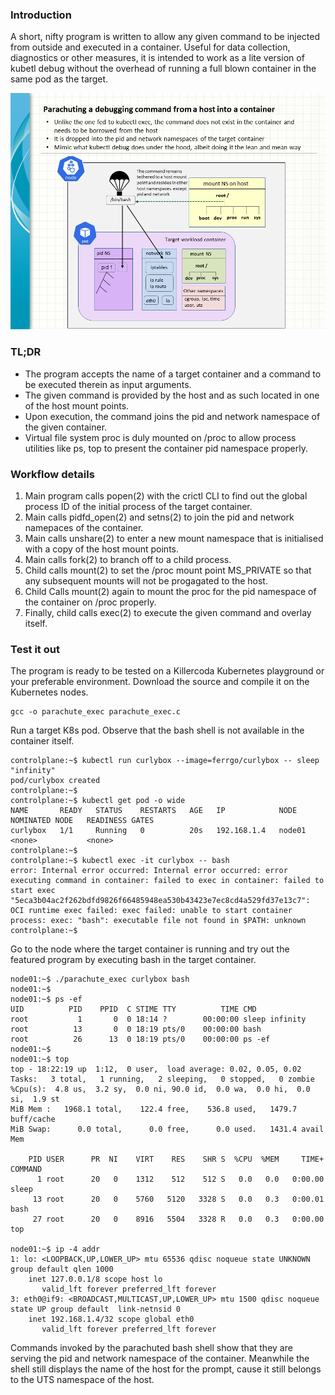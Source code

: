 ### Introduction

A short, nifty program is written to allow any given command to be injected from outside and executed in a container. Useful for data collection, diagnostics or other measures, it is intended to work as a lite version of kubetl debug without the overhead of running a full blown container in the same pod as the target. 

![Parachute_command_into_container](parachute_container_command.png)

### TL;DR

*  The program accepts the name of a target container and a command to be executed therein as input arguments.
*  The given command is provided by the host and as such located in one of the host mount points.
*  Upon execution, the command joins the pid and network namespace of the given container.
*  Virtual file system proc is duly mounted on /proc to allow process utilities like ps, top to present the container pid namespace properly.

### Workflow details

1. Main program calls popen(2) with the crictl CLI to find out the global process ID of the initial process of the target container.
2. Main calls pidfd_open(2) and setns(2) to join the pid and network namepaces of the container.
3. Main calls unshare(2) to enter a new mount namespace that is initialised with a copy of the host mount points.
4. Main calls fork(2) to branch off to a child process.
5. Child calls mount(2) to set the /proc mount point MS_PRIVATE so that any subsequent mounts will not be progagated to the host. 
6. Child Calls mount(2) again to mount the proc for the pid namespace of the container on /proc properly.
7. Finally, child calls exec(2) to execute the given command and overlay itself.

### Test it out

The program is ready to be tested on a Killercoda Kubernetes playground or your preferable environment.
Download the source and compile it on the Kubernetes nodes.
```
gcc -o parachute_exec parachute_exec.c
```

Run a target K8s pod. Observe that the bash shell is not available in the container itself.
```
controlplane:~$ kubectl run curlybox --image=ferrgo/curlybox -- sleep "infinity"
pod/curlybox created
controlplane:~$ 
controlplane:~$ kubectl get pod -o wide                                         
NAME       READY   STATUS    RESTARTS   AGE   IP            NODE     NOMINATED NODE   READINESS GATES
curlybox   1/1     Running   0          20s   192.168.1.4   node01   <none>           <none>
controlplane:~$ 
controlplane:~$ kubectl exec -it curlybox -- bash
error: Internal error occurred: Internal error occurred: error executing command in container: failed to exec in container: failed to start exec "5eca3b04ac2f262bdfd9826f66485948ea530b43423e7ec8cd4a529fd37e13c7": OCI runtime exec failed: exec failed: unable to start container process: exec: "bash": executable file not found in $PATH: unknown
controlplane:~$
```

Go to the node where the target container is running and try out the featured program by executing bash in the target container.
```
node01:~$ ./parachute_exec curlybox bash
node01:~$ 
node01:~$ ps -ef
UID          PID    PPID  C STIME TTY          TIME CMD
root           1       0  0 18:14 ?        00:00:00 sleep infinity
root          13       0  0 18:19 pts/0    00:00:00 bash
root          26      13  0 18:19 pts/0    00:00:00 ps -ef
node01:~$
node01:~$ top
top - 18:22:19 up  1:12,  0 user,  load average: 0.02, 0.05, 0.02
Tasks:   3 total,   1 running,   2 sleeping,   0 stopped,   0 zombie
%Cpu(s):  4.8 us,  3.2 sy,  0.0 ni, 90.0 id,  0.0 wa,  0.0 hi,  0.0 si,  1.9 st 
MiB Mem :   1968.1 total,    122.4 free,    536.8 used,   1479.7 buff/cache     
MiB Swap:      0.0 total,      0.0 free,      0.0 used.   1431.4 avail Mem 

    PID USER      PR  NI    VIRT    RES    SHR S  %CPU  %MEM     TIME+ COMMAND                                                                
      1 root      20   0    1312    512    512 S   0.0   0.0   0:00.00 sleep                                                                  
     13 root      20   0    5760   5120   3328 S   0.0   0.3   0:00.01 bash                                                                   
     27 root      20   0    8916   5504   3328 R   0.0   0.3   0:00.00 top

node01:~$ ip -4 addr
1: lo: <LOOPBACK,UP,LOWER_UP> mtu 65536 qdisc noqueue state UNKNOWN group default qlen 1000
    inet 127.0.0.1/8 scope host lo
       valid_lft forever preferred_lft forever
3: eth0@if9: <BROADCAST,MULTICAST,UP,LOWER_UP> mtu 1500 qdisc noqueue state UP group default  link-netnsid 0
    inet 192.168.1.4/32 scope global eth0
       valid_lft forever preferred_lft forever
```

Commands invoked by the parachuted bash shell show that they are serving the pid and network namespace of the container. Meanwhile the shell still displays the name of the host for the prompt, cause it still belongs to the UTS namespace of the host.


